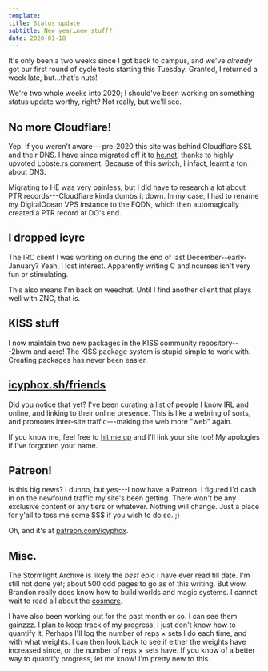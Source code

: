 ```yaml
---
template:
title: Status update
subtitle: New year…new stuff?
date: 2020-01-18
---
```


It's only been a two weeks since I got back to campus, and we've
_already_ got our first round of cycle tests starting this Tuesday.
Granted, I returned a week late, but...that's nuts!

We're two whole weeks into 2020; I should've been working on something
status update worthy, right? Not really, but we'll see.

## No more Cloudflare!

Yep. If you weren't aware---pre-2020 this site was behind Cloudflare
SSL and their DNS. I have since migrated off it to
[he.net](https://he.net), thanks to highly upvoted Lobste.rs comment.
Because of this switch, I infact, learnt a ton about DNS.

Migrating to HE was very painless, but I did have to research a lot
about PTR records---Cloudflare kinda dumbs it down. In my case, I had to
rename my DigitalOcean VPS instance to the FQDN, which then
automagically created a PTR record at DO's end.

## I dropped icyrc

The IRC client I was working on during the end of last
December--early-January? Yeah, I lost interest. Apparently writing C and
ncurses isn't very fun or stimulating.

This also means I'm back on weechat. Until I find another client that
plays well with ZNC, that is.

## KISS stuff

I now maintain two new packages in the KISS community repository---2bwm
and aerc! The KISS package system is stupid simple to work with. Creating
packages has never been easier.

## [icyphox.sh/friends](/friends)

Did you notice that yet? I've been curating a list of people I know IRL
and online, and linking to their online presence. This is like a webring
of sorts, and promotes inter-site traffic---making the web more "web"
again.

If you know me, feel free to [hit me up](/about#contact) and I'll link
your site too! My apologies if I've forgotten your name.

## Patreon!

Is this big news? I dunno, but yes---I now have a Patreon. I figured I'd
cash in on the newfound traffic my site's been getting. There won't be
any exclusive content or any tiers or whatever. Nothing will change.
Just a place for y'all to toss me some $$$ if you wish to do so. ;)

Oh, and it's at [patreon.com/icyphox](https://patreon.com/icyphox).

## Misc.

The Stormlight Archive is likely the _best_ epic I have ever read till
date. I'm still not done yet; about 500 odd pages to go as of this
writing. But wow, Brandon really does know how to build worlds and magic
systems. I cannot wait to read all about the
[cosmere](https://coppermind.net/wiki/Cosmere).

I have also been working out for the past month or so. I can see them
gainzzz. I plan to keep track of my progress, I just don't know how to
quantify it. Perhaps I'll log the number of reps × sets I do each time,
and with what weights. I can then look back to see if either the weights
have increased since, or the number of reps × sets have. If you know of
a better way to quantify progress, let me know! I'm pretty new to this.
